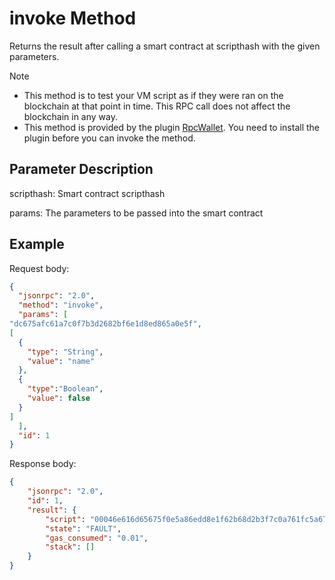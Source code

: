 # invoke Method

Returns the result after calling a smart contract at scripthash with the given parameters.

> [!Note]
>
> - This method is to test your VM script as if they were ran on the blockchain at that point in time. This RPC call does not affect the blockchain in any way.
> - This method is provided by the plugin [RpcWallet](https://github.com/neo-project/neo-plugins/releases). You need to install the plugin before you can invoke the method.

## Parameter Description

scripthash: Smart contract scripthash

params: The parameters to be passed into the smart contract

## Example

Request body:

```json
{
  "jsonrpc": "2.0",
  "method": "invoke",
  "params": [
"dc675afc61a7c0f7b3d2682bf6e1d8ed865a0e5f",
[
  {
    "type": "String",
    "value": "name"
  },
  {
    "type":"Boolean",
    "value": false
  }
]
  ],
  "id": 1
}
```

Response body:

```json
{
    "jsonrpc": "2.0",
    "id": 1,
    "result": {
        "script": "00046e616d65675f0e5a86edd8e1f62b68d2b3f7c0a761fc5a67dc",
        "state": "FAULT",
        "gas_consumed": "0.01",
        "stack": []
    }
}
```
